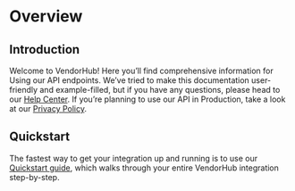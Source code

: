 # **Overview**

## Introduction

Welcome to VendorHub! Here you’ll find comprehensive information for Using our API endpoints. We’ve tried to make this documentation user-friendly and example-filled, but if you have any questions, please head to our [Help Center](https://support.vendorhub.io/hc/en-us). If you’re planning to use our API in Production, take a look at our [Privacy Policy](https://www.vendorhub.io/privacy).

## Quickstart

The fastest way to get your integration up and running is to use our [Quickstart guide](./quickstart.md), which walks through your entire VendorHub integration step-by-step.